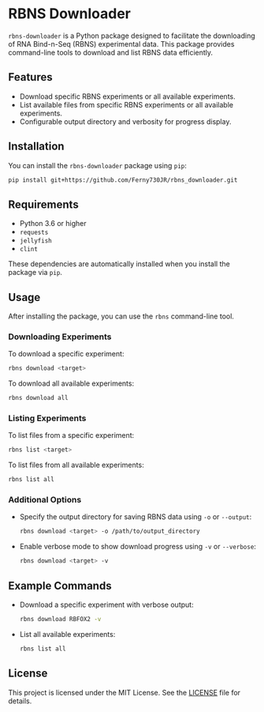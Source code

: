# RBNS Downloader

`rbns-downloader` is a Python package designed to facilitate the downloading of RNA Bind-n-Seq (RBNS) experimental data. This package provides command-line tools to download and list RBNS data efficiently.

## Features

- Download specific RBNS experiments or all available experiments.
- List available files from specific RBNS experiments or all available experiments.
- Configurable output directory and verbosity for progress display.

## Installation

You can install the `rbns-downloader` package using `pip`:

```bash
pip install git+https://github.com/Ferny730JR/rbns_downloader.git
```

## Requirements

- Python 3.6 or higher
- `requests`
- `jellyfish`
- `clint`

These dependencies are automatically installed when you install the package via `pip`.

## Usage

After installing the package, you can use the `rbns` command-line tool.

### Downloading Experiments

To download a specific experiment:

```bash
rbns download <target>
```

To download all available experiments:

```bash
rbns download all
```

### Listing Experiments

To list files from a specific experiment:

```bash
rbns list <target>
```

To list files from all available experiments:

```bash
rbns list all
```

### Additional Options

- Specify the output directory for saving RBNS data using `-o` or `--output`:
  ```bash
  rbns download <target> -o /path/to/output_directory
  ```

- Enable verbose mode to show download progress using `-v` or `--verbose`:
  ```bash
  rbns download <target> -v
  ```

## Example Commands

- Download a specific experiment with verbose output:
  ```bash
  rbns download RBFOX2 -v
  ```

- List all available experiments:
  ```bash
  rbns list all
  ```

## License

This project is licensed under the MIT License. See the [LICENSE](LICENSE) file for details.
